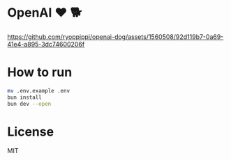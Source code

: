 # OpenAI ❤️ 🐕


https://github.com/ryoppippi/openai-dog/assets/1560508/92d119b7-0a69-41e4-a895-3dc74600206f

# How to run
```sh
mv .env.example .env
bun install
bun dev --open
```

# License
MIT
